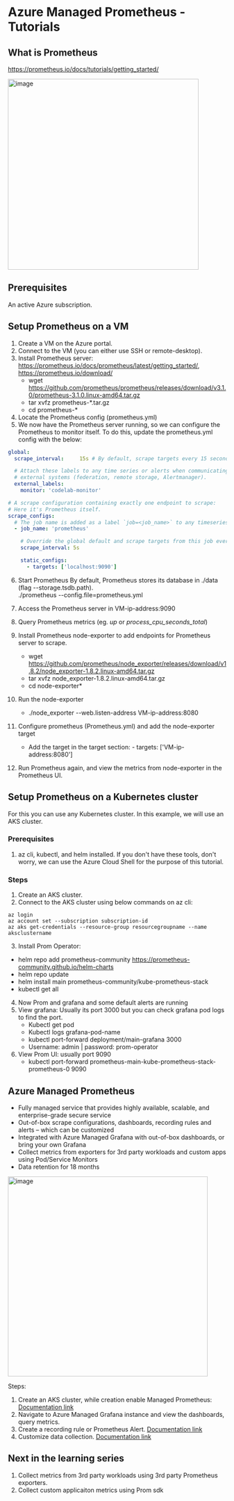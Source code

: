 # Azure Managed Prometheus - Tutorials

## What is Prometheus

https://prometheus.io/docs/tutorials/getting_started/

<img width="439" alt="image" src="https://github.com/user-attachments/assets/5d3f0efa-adcf-42b0-85c4-72af614486cf" />

## Prerequisites

An active Azure subscription.

## Setup Prometheus on a VM

1. Create a VM on the Azure portal.
2. Connect to the VM (you can either use SSH or remote-desktop).
3. Install Prometheus server: https://prometheus.io/docs/prometheus/latest/getting_started/, https://prometheus.io/download/
      - wget https://github.com/prometheus/prometheus/releases/download/v3.1.0/prometheus-3.1.0.linux-amd64.tar.gz
      - tar xvfz prometheus-*.tar.gz
      - cd prometheus-*
4. Locate the Prometheus config (prometheus.yml)
5. We now have the Prometheus server running, so we can configure the Prometheus to monitor itself. To do this, update the prometheus.yml config with the below:

```yaml
global:
  scrape_interval:     15s # By default, scrape targets every 15 seconds.

  # Attach these labels to any time series or alerts when communicating with
  # external systems (federation, remote storage, Alertmanager).
  external_labels:
    monitor: 'codelab-monitor'

# A scrape configuration containing exactly one endpoint to scrape:
# Here it's Prometheus itself.
scrape_configs:
  # The job name is added as a label `job=<job_name>` to any timeseries scraped from this config.
  - job_name: 'prometheus'

    # Override the global default and scrape targets from this job every 5 seconds.
    scrape_interval: 5s

    static_configs:
      - targets: ['localhost:9090']
```

6. Start Prometheus
By default, Prometheus stores its database in ./data (flag --storage.tsdb.path).<br>
./prometheus --config.file=prometheus.yml

7. Access the Prometheus server in VM-ip-address:9090

8. Query Prometheus metrics (eg. *up* or *process_cpu_seconds_total*)

9. Install Prometheus node-exporter to add endpoints for Prometheus server to scrape.

      - wget https://github.com/prometheus/node_exporter/releases/download/v1.8.2/node_exporter-1.8.2.linux-amd64.tar.gz
      - tar xvfz node_exporter-1.8.2.linux-amd64.tar.gz
      - cd node-exporter*

10. Run the node-exporter

	- ./node_exporter --web.listen-address VM-ip-address:8080

11. Configure prometheus (Prometheus.yml) and add the node-exporter target

     - Add the target in the target section:  - targets: ['VM-ip-address:8080']
   
12. Run Prometheus again, and view the metrics from node-exporter in the Prometheus UI.

## Setup Prometheus on a Kubernetes cluster

For this you can use any Kubernetes cluster. In this example, we will use an AKS cluster.

### Prerequisites

1. az cli, kubectl, and helm installed. If you don't have these tools, don't worry, we can use the Azure Cloud Shell for the purpose of this tutorial.

### Steps

1. Create an AKS cluster.
2. Connect to the AKS cluster using below commands on az cli:

```
az login
az account set --subscription subscription-id
az aks get-credentials --resource-group resourcegroupname --name aksclustername
```
3. Install Prom Operator:
 - helm repo add prometheus-community https://prometheus-community.github.io/helm-charts
 - helm repo update
 - helm install main prometheus-community/kube-prometheus-stack
 - kubectl get all 
4. Now Prom and grafana and some default alerts are running
5. View grafana: Usually its port 3000 but you can check grafana pod logs to find the port.
   - Kubectl get pod
   - Kubectl logs grafana-pod-name
   - kubectl port-forward deployment/main-grafana 3000
   - Username: admin | password: prom-operator
6. View Prom UI: usually port 9090
	- kubectl port-forward prometheus-main-kube-prometheus-stack-prometheus-0 9090


## Azure Managed Prometheus

- Fully managed service that provides highly available, scalable, and enterprise-grade secure service
- Out-of-box scrape configurations, dashboards, recording rules and alerts – which can be customized
- Integrated with Azure Managed Grafana with out-of-box dashboards, or bring your own Grafana
- Collect metrics from exporters for 3rd party workloads and custom apps using Pod/Service Monitors
- Data retention for 18 months

<img width="460" alt="image" src="https://github.com/user-attachments/assets/68e62b29-8b06-4314-8af4-eb526c77b4bb" />


Steps:
1. Create an AKS cluster, while creation enable Managed Prometheus: [Documentation link](https://learn.microsoft.com/en-us/azure/azure-monitor/containers/kubernetes-monitoring-enable?tabs=cli)
2. Navigate to Azure Managed Grafana instance and view the dashboards, query metrics.
3. Create a recording rule or Prometheus Alert. [Documentation link](https://learn.microsoft.com/en-us/azure/azure-monitor/essentials/prometheus-rule-groups)
4. Customize data collection. [Documentation link](https://learn.microsoft.com/en-us/azure/azure-monitor/containers/prometheus-metrics-scrape-configuration?tabs=CRDConfig%2CCRDScrapeConfig%2CConfigFileScrapeConfigBasicAuth%2CConfigFileScrapeConfigTLSAuth)

## Next in the learning series

1. Collect metrics from 3rd party workloads using 3rd party Prometheus exporters.
2. Collect custom applicaiton metrics using Prom sdk




